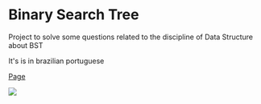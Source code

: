 # Binary Search Tree


Project to solve some questions related to the discipline of Data Structure about BST

<italic>It's is in brazilian portuguese</italic>

[Page](https://jbernardofortes.github.io/BinaryTree/)

<img src='https://imgur.com/hiAFUw8.jpg'></img>
